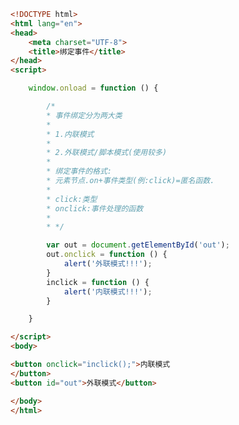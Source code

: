 
<BlogInfo id="286" title="77.绑定事件" author="白日梦想猿" pv=0 read_times=0 pre_cost_time="0分35秒" category="js学习" tag_list="['js学习']" create_time="2020.12.21 10:34:23" update_time="2020.12.21 10:42:01" />

```html
<!DOCTYPE html>
<html lang="en">
<head>
    <meta charset="UTF-8">
    <title>绑定事件</title>
</head>
<script>

    window.onload = function () {

        /*
        * 事件绑定分为两大类
        *
        * 1.内联模式
        *
        * 2.外联模式/脚本模式(使用较多)
        *
        * 绑定事件的格式:
        * 元素节点.on+事件类型(例:click)=匿名函数.
        *
        * click:类型
        * onclick:事件处理的函数
        *
        * */

        var out = document.getElementById('out');
        out.onclick = function () {
            alert('外联模式!!!');
        }
        inclick = function () {
            alert('内联模式!!!');
        }

    }

</script>
<body>

<button onclick="inclick();">内联模式
</button>
<button id="out">外联模式</button>

</body>
</html>
```

